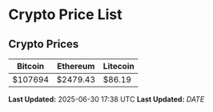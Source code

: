 # Crypto Price List

## Crypto Prices
| Bitcoin | Ethereum | Litecoin |
| ------- | -------- | -------- |
| $107694 | $2479.43 | $86.19 |
**Last Updated:** 2025-06-30 17:38 UTC
**Last Updated:** $DATE$
